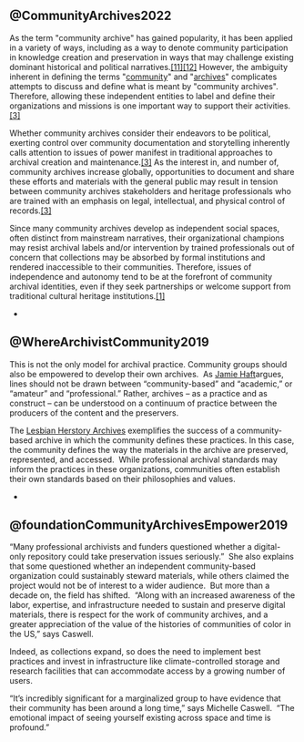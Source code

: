 ## @CommunityArchives2022
As the term "community archive" has gained popularity, it has been applied in a variety of ways, including as a way to denote community participation in knowledge creation and preservation in ways that may challenge existing dominant historical and political narratives.[[11]](https://en.wikipedia.org/w/index.php?title=Community_archives&oldid=1084521115#cite_note-11)[[12]](https://en.wikipedia.org/w/index.php?title=Community_archives&oldid=1084521115#cite_note-12) However, the ambiguity inherent in defining the terms "[community](https://en.wikipedia.org/wiki/Community "Community")" and "[archives](https://en.wikipedia.org/wiki/Archive "Archive")" complicates attempts to discuss and define what is meant by "community archives". Therefore, allowing these independent entities to label and define their organizations and missions is one important way to support their activities.[[3]](https://en.wikipedia.org/w/index.php?title=Community_archives&oldid=1084521115#cite_note-whose-3)

Whether community archives consider their endeavors to be political, exerting control over community documentation and storytelling inherently calls attention to issues of power manifest in traditional approaches to archival creation and maintenance.[[3]](https://en.wikipedia.org/w/index.php?title=Community_archives&oldid=1084521115#cite_note-whose-3) As the interest in, and number of, community archives increase globally, opportunities to document and share these efforts and materials with the general public may result in tension between community archives stakeholders and heritage professionals who are trained with an emphasis on legal, intellectual, and physical control of records.[[3]](https://en.wikipedia.org/w/index.php?title=Community_archives&oldid=1084521115#cite_note-whose-3)

Since many community archives develop as independent social spaces, often distinct from mainstream narratives, their organizational champions may resist archival labels and/or intervention by trained professionals out of concern that collections may be absorbed by formal institutions and rendered inaccessible to their communities. Therefore, issues of independence and autonomy tend to be at the forefront of community archival identities, even if they seek partnerships or welcome support from traditional cultural heritage institutions.[[1]](https://en.wikipedia.org/w/index.php?title=Community_archives&oldid=1084521115#cite_note-:0-1)

-

## @WhereArchivistCommunity2019
This is not the only model for archival practice. Community groups should also be empowered to develop their own archives.  As [Jamie Haft](http://roadside.org/news/five-misconceptions-about-documentation-archiving-and-communication-field-community-cultura)argues, lines should not be drawn between “community-based” and “academic,” or “amateur” and “professional.” Rather, archives – as a practice and as construct – can be understood on a continuum of practice between the producers of the content and the preservers.

The [Lesbian Herstory Archives](http://www.lesbianherstoryarchives.org/history.html) exemplifies the success of a community-based archive in which the community defines these practices. In this case, the community defines the way the materials in the archive are preserved, represented, and accessed.  While professional archival standards may inform the practices in these organizations, communities often establish their own standards based on their philosophies and values.

-

## @foundationCommunityArchivesEmpower2019
“Many professional archivists and funders questioned whether a digital-only repository could take preservation issues seriously.”  She also explains that some questioned whether an independent community-based organization could sustainably steward materials, while others claimed the project would not be of interest to a wider audience.  But more than a decade on, the field has shifted.  “Along with an increased awareness of the labor, expertise, and infrastructure needed to sustain and preserve digital materials, there is respect for the work of community archives, and a greater appreciation of the value of the histories of communities of color in the US,” says Caswell.

Indeed, as collections expand, so does the need to implement best practices and invest in infrastructure like climate-controlled storage and research facilities that can accommodate access by a growing number of users.

“It’s incredibly significant for a marginalized group to have evidence that their community has been around a long time,” says Michelle Caswell.  “The emotional impact of seeing yourself existing across space and time is profound.”